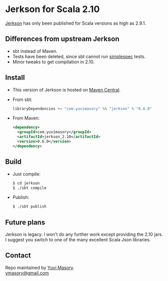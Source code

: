 # Jerkson for Scala 2.10 #

[Jerkson](https://github.com/codahale/jerkson) has only been published for
Scala versions as high as 2.9.1.

## Differences from upstream Jerkson ##

- sbt instead of Maven.
- Tests have been deleted, since sbt cannot run
  [simplespec](https://github.com/SimpleFinance/simplespec) tests.
- Minor tweaks to get compilation in 2.10.

## Install ##

- This version of Jerkson is hosted on
[Maven Central](http://central.maven.org/maven2/com/yuvimasory/).
- From sbt:

  ```scala
  libraryDependencies += "com.yuvimasory" %% "jerkson" % "0.6.0"
  ```
- From Maven:

  ```xml
  <dependency>
    <groupId>com.yuvimasory</groupId>
    <artifactId>jerkson_2.10</artifactId>
    <version>0.6.0</version>
  </dependency>
  ```

## Build ##

- Just compile:
  ```sh
  $ cd jerkson
  $ ./sbt compile
  ```
- Publish:
  ```sh
  $ ./sbt publish
  ```
  
## Future plans ##

Jerkson is legacy.
I won't do any further work except providing the 2.10 jars.
I suggest you switch to one of the many excellent Scala Json libraries.

## Contact ##

Repo maintained by [Yuvi Masory](http://yuvimasory.com).  
[ymasory@gmail.com](ymasory@gmail.com)
